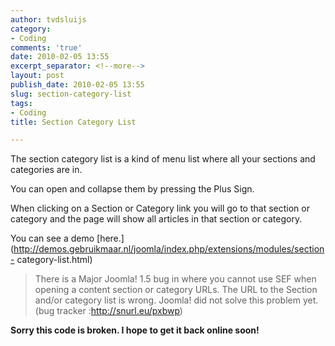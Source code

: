 ```yaml
---
author: tvdsluijs
category:
- Coding
comments: 'true'
date: 2010-02-05 13:55
excerpt_separator: <!--more-->
layout: post
publish_date: 2010-02-05 13:55
slug: section-category-list
tags:
- Coding
title: Section Category List

---
```

The section category list is a kind of menu list where all your sections and
categories are in.  
  
You can open and collapse them by pressing the Plus Sign.  
  
When clicking on a Section or Category link you will go to that section or
category and the page will show all articles in that section or category.  
  
You can see a demo
[here.](http://demos.gebruikmaar.nl/joomla/index.php/extensions/modules/section-
category-list.html)

> There is a Major Joomla! 1.5 bug in where you cannot use SEF when opening a
content section or category URLs. The URL to the Section and/or category list
is wrong. Joomla! did not solve this problem yet. (bug tracker
:<http://snurl.eu/pxbwp>)

 **Sorry this code is broken. I hope to get it back online soon!**

